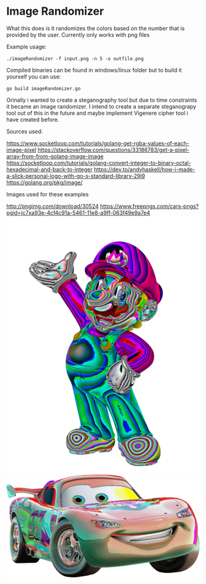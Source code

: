 # Image Randomizer
What this does is it randomizes the colors based on the number that is provided by the user. Currently only works with png files

Example usage:

```
./imageRandomizer -f input.png -n 5 -o outfile.png
```

Compiled binaries can be found in windows/linux folder but to build it yourself you can use:

```
go build imageRandomizer.go
```

Orinally i wanted to create a steganography tool but due to time constraints it became an image randomizer.
I intend to create a separate steganograpy tool out of this in the future and maybe implement Vigenere cipher tool i have
created before.

Sources used:

https://www.socketloop.com/tutorials/golang-get-rgba-values-of-each-image-pixel
https://stackoverflow.com/questions/33186783/get-a-pixel-array-from-from-golang-image-image
https://socketloop.com/tutorials/golang-convert-integer-to-binary-octal-hexadecimal-and-back-to-integer
https://dev.to/andyhaskell/how-i-made-a-slick-personal-logo-with-go-s-standard-library-29j9
https://golang.org/pkg/image/

Images used for these examples 

http://pngimg.com/download/30524
https://www.freepngs.com/cars-pngs?pgid=jc7xa93e-4cf4c91a-5461-11e8-a9ff-063f49e9a7e4
![Messy Mario](/img/mario_messy.png)
![Messy Cars](/img/cars_messy.png)
